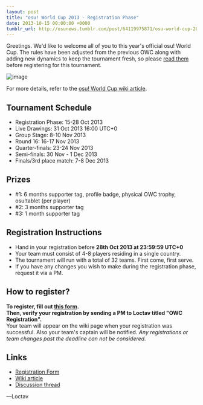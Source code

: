 ```yaml
---
layout: post
title: "osu! World Cup 2013 - Registration Phase"
date: 2013-10-15 00:00:00 +0000
tumblr_url: http://osunews.tumblr.com/post/64119975871/osu-world-cup-2013-registration-phase
---
```


Greetings. We'd like to welcome all of you to this year's official osu! World Cup. The rules have been adjusted from the previous OWC along with adding new dynamics to keep the tournament fresh, so please [read them](/wiki/Tournaments/OWC/2013#ruleset) before registering for this tournament.

![image](/wiki/shared/news/banners/owc_2013.png)

For more details, refer to the [osu! World Cup wiki article](/wiki/Tournaments/OWC/2013).  
  

## Tournament Schedule

- Registration Phase: 15-28 Oct 2013
- Live Drawings: 31 Oct 2013 16:00 UTC+0
- Group Stage: 8-10 Nov 2013
- Round 16: 16-17 Nov 2013
- Quarter-finals: 23-24 Nov 2013
- Semi-finals: 30 Nov - 1 Dec 2013
- Finals/3rd place match: 7-8 Dec 2013  

## Prizes

- \#1: 6 months supporter tag, profile badge, physical OWC trophy, osu!tablet (per player)
- \#2: 3 months supporter tag
- \#3: 1 month supporter tag  

## Registration Instructions

- Hand in your registration before **28th Oct 2013 at 23:59:59 UTC+0**
- Your team must consist of 4-8 players residing in a single country.
- The tournament will run with a total of 32 teams. First come, first serve.
- If you have any changes you wish to make during the registration phase, request it via a PM.  

## How to register?

**To register, fill out [this form](https://docs.google.com/forms/d/1v27B1GxpapUgsI9dtBF8xLceJCKzdpBY8dW6HzxzacI/viewform).**  
**Then, verify your registration by sending a PM to Loctav titled "OWC Registration".**  
Your team will appear on the wiki page when your registration was successful. Also your team's captain will be notified. _Any registrations or team changes past the deadline can not be considered._  
  

## Links

- [Registration Form](https://docs.google.com/forms/d/1v27B1GxpapUgsI9dtBF8xLceJCKzdpBY8dW6HzxzacI/viewform)
- [Wiki article](/wiki/Tournaments/OWC/2013)
- [Discussion thread](https://osu.ppy.sh/community/forums/topics/160181/start=0)

—Loctav
